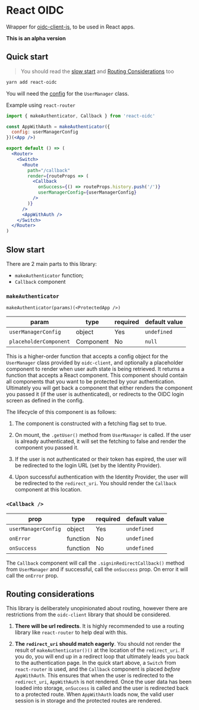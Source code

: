 # React OIDC

Wrapper for [oidc-client-js](https://github.com/IdentityModel/oidc-client-js), to be used in React apps.

**This is an alpha version**

## Quick start

> You should read the [slow start](https://github.com/thchia/react-oidc#slow-start) and [Routing Considerations](https://github.com/thchia/react-oidc#routing-considerations) too

```bash
yarn add react-oidc
```

You will need the [config](https://github.com/IdentityModel/oidc-client-js/wiki#configuration) for the `UserManager` class.

Example using `react-router`

```jsx
import { makeAuthenticator, Callback } from 'react-oidc'

const AppWithAuth = makeAuthenticator({
  config: userManagerConfig
})(<App />)

export default () => (
  <Router>
    <Switch>
      <Route
        path="/callback"
        render={routeProps => (
          <Callback
            onSuccess={() => routeProps.history.push('/')}
            userManagerConfig={userManagerConfig}
          />
        )}
      />
      <AppWithAuth />
    </Switch>
  </Router>
)
```

## Slow start

There are 2 main parts to this library:

- `makeAuthenticator` function;
- `Callback` component

### `makeAuthenticator`

`makeAuthenticator(params)(<ProtectedApp />)`

| param                  | type      | required | default value |
| ---------------------- | --------- | -------- | ------------- |
| `userManagerConfig`    | object    | Yes      | `undefined`   |
| `placeholderComponent` | Component | No       | `null`        |

This is a higher-order function that accepts a config object for the `UserManager` class provided by `oidc-client`, and optionally a placeholder component to render when user auth state is being retrieved. It returns a function that accepts a React component. This component should contain all components that you want to be protected by your authentication. Ultimately you will get back a component that either renders the component you passed it (if the user is authenticated), or redirects to the OIDC login screen as defined in the config.

The lifecycle of this component is as follows:

1.  The component is constructed with a fetching flag set to true.

2.  On mount, the `.getUser()` method from `UserManager` is called. If the user is already authenticated, it will set the fetching to false and render the component you passed it.

3.  If the user is not authenticated or their token has expired, the user will be redirected to the login URL (set by the Identity Provider).

4.  Upon successful authentication with the Identity Provider, the user will be redirected to the `redirect_uri`. You should render the `Callback` component at this location.

### `<Callback />`

| prop                | type     | required | default value |
| ------------------- | -------- | -------- | ------------- |
| `userManagerConfig` | object   | Yes      | `undefined`   |
| `onError`           | function | No       | `undefined`   |
| `onSuccess`         | function | No       | `undefined`   |

The `Callback` component will call the `.signinRedirectCallback()` method from `UserManager` and if successful, call the `onSuccess` prop. On error it will call the `onError` prop.

## Routing considerations

This library is deliberately unopinionated about routing, however there are restrictions from the `oidc-client` library that should be considered.

1.  **There will be url redirects**. It is highly recommended to use a routing library like `react-router` to help deal with this.

2.  **The `redirect_uri` should match eagerly**. You should not render the result of `makeAuthenticator()()` at the location of the `redirect_uri`. If you do, you will end up in a redirect loop that ultimately leads you back to the authentication page. In the quick start above, a `Switch` from `react-router` is used, and the `Callback` component is placed _before_ `AppWithAuth`. This ensures that when the user is redirected to the `redirect_uri`, `AppWithAuth` is not rendered. Once the user data has been loaded into storage, `onSuccess` is called and the user is redirected back to a protected route. When `AppWithAuth` loads now, the valid user session is in storage and the protected routes are rendered.
